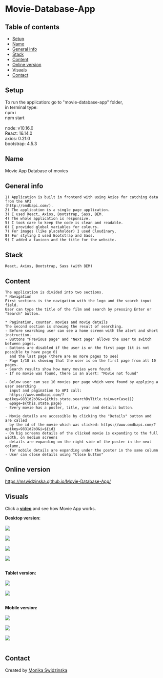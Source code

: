 # Movie-Database-App
 
## Table of contents
* [Setup](#setup)
* [Name](#name)
* [General info](#general-info)
* [Stack](#stack)
* [Content](#content)
* [Online version](#online-version)
* [Visuals](#visuals)
* [Contact](#contact)

## Setup
To run the application: go to "movie-database-app" folder, <br>
in terminal type:<br>
npm i<br>
npm start<br>
<br>
node: v10.16.0<br>
React: 16.14.0<br>
axios: 0.21.0<br>
bootstrap: 4.5.3<br>

## Name
Movie App
Database of movies

## General info
    1) Application is built in frontend with using Axios for catching data from the API 
    (http://omdbapi.com/).
    2) The application is a single page application.
    3) I used React, Axios, Bootstrap, Sass, BEM.
    4) The whole application is responsive.
    5) I took care to keep the code is clean and readable.
    6) I provided global variables for colours.
    7) For images (like placeholder) I used Cloudinary.
    8) For styling I used Bootstrap and Sass.
    9) I added a favicon and the title for the website.
   
## Stack
    React, Axios, Bootstrap, Sass (with BEM)
## Content    
    The application is divided into two sections.
    * Navigation
    First sections is the navigation with the logo and the search input field.
    User can type the title of the film and search by pressing Enter or "Search" button.

    * Pagination, counter, movies and movie details
    The second section is showing the result of searching.
    - Before searching user can see a home screen with the alert and short instruction.
    - Buttons "Previous page" and "Next page" allows the user to switch between pages.
    - Buttons are disabled if the user is on the first page (it is not possible to have page 0)
      and the last page (there are no more pages to see)
    - Page 1/10 is showing that the user is on the first page from all 10 pages.
    - Search results show how many movies were found.
    - If no movie was found, there is an alert: "Movie not found"

    - Below user can see 10 movies per page which were found by applying a user searching 
      input and pagination to API call:
      https://www.omdbapi.com/?apikey=9831d2b3&s=${this.state.searchByTitle.toLowerCase()}
      &page=${this.state.page}
    - Every movie has a poster, title, year and details button.

    - Movie details are accessible by clicking the "Details" button and are called
      by the id of the movie which was clicked: https://www.omdbapi.com/?apikey=9831d2b3&i=${id}
    - On big screens details of the clicked movie is expanding to the full width, on medium screens
      details are expanding on the right side of the poster in the next column, 
      for mobile details are expanding under the poster in the same column
    - User can close details using "Close button"

## Online version 
<a href="https://mswidzinska.github.io/Movie-Database-App/">https://mswidzinska.github.io/Movie-Database-App/</a>

## Visuals
Click a <a href="https://youtu.be/7nGHQtX-3Nw"><b>video</b></a> and see how Movie App works.

<b>Desktop version:</b>
<br><br>
<img src="https://res.cloudinary.com/mokaweb/image/upload/v1605030555/MovieApp/Movie-App-Homepage.png" />
<br><br>
<img src="https://res.cloudinary.com/mokaweb/image/upload/v1605030557/MovieApp/Movie-App-1.png" />
<br><br>
<img src="https://res.cloudinary.com/mokaweb/image/upload/v1605030556/MovieApp/Movie-App-2.png" />
<br><br>
<img src="https://res.cloudinary.com/mokaweb/image/upload/v1605030555/MovieApp/Movie-App-Alert.png" />
<br><br>

<b>Tablet version:</b>
<br><br>
<img src="https://res.cloudinary.com/mokaweb/image/upload/v1605031367/MovieApp/Movie-App-1-tablet.png" />
<br><br>
<img src="https://res.cloudinary.com/mokaweb/image/upload/v1605031365/MovieApp/Movie-App-2-tablet.png" />
<br><br>

<b>Mobile version:</b>
<br><br>
<img src="https://res.cloudinary.com/mokaweb/image/upload/v1605031364/MovieApp/Movie-App-Homepage-mobile.png" />
<br><br>
<img src="https://res.cloudinary.com/mokaweb/image/upload/v1605031365/MovieApp/Movie-App-2-mobile.png" />
<br><br>
<img src="https://res.cloudinary.com/mokaweb/image/upload/v1605031365/MovieApp/Movie-App-3-mobile.png" />
<br><br>

## Contact
Created by <a href="https://monikaswidzinska.netlify.app">Monika Swidzinska</a>